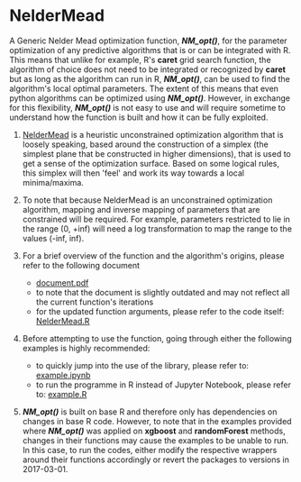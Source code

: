 # NelderMead

A Generic Nelder Mead optimization function, _**NM_opt()**_, for the parameter optimization of any predictive algorithms that is or can be integrated with R. This means that unlike for example, R's **caret** grid search function, the algorithm of choice does not need to be integrated or recognized by **caret** but as long as the algorithm can run in R,   _**NM_opt()**_, can be used to find the algorithm's local optimal parameters. The extent of this means that even python algorithms can be optimized using  _**NM_opt()**_. However, in exchange for this flexibility,  _**NM_opt()**_ is not easy to use and will require sometime to understand how the function is built and how it can be fully exploited.


1. [NelderMead](https://en.wikipedia.org/wiki/Nelder%E2%80%93Mead_method) is a heuristic unconstrained optimization algorithm that is loosely speaking, based around the construction of a simplex (the simplest plane that be constructed in higher dimensions), that is used to get a sense of the optimization surface. Based on some logical rules, this simplex will then 'feel' and work its way towards a local minima/maxima.


2. To note that because NelderMead is an unconstrained optimization algorithm, mapping and inverse mapping of parameters that are constrained will be required. For example, parameters restricted to lie in the range (0, +inf) will need a log transformation to map the range to the values (-inf, inf).
 
3. For a brief overview of the function and the algorithm's origins, please refer to the following document
	* [document.pdf](https://github.com/krenova/NelderMead/blob/master/document.pdf)
 	* to note that the document is slightly outdated and may not reflect all the current function's iterations
 	* for the updated function arguments, please refer to the code itself: [NelderMead.R](https://github.com/krenova/NelderMead/blob/master/lib/NelderMead.R)

 
4. Before attempting to use the function, going through either the following examples is highly recommended:
 	* to quickly jump into the use of the library, please refer to: [example.ipynb](https://github.com/krenova/NelderMead/blob/master/example.ipynb)
 	* to run the programme in R instead of Jupyter Notebook, please refer to: [example.R](https://github.com/krenova/NelderMead/blob/master/example.R)

5. _**NM_opt()**_ is built on base R and therefore only has dependencies on changes in base R code. However, to note that in the examples provided where _**NM_opt()**_ was applied on **xgboost** and **randomForest** methods, changes in their functions may cause the examples to be unable to run. In this case, to run the codes, either modify the respective wrappers around their functions accordingly or revert the packages to versions in 2017-03-01.